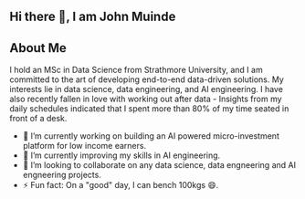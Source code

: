 ## Hi there 👋, I am John Muinde

## About Me
I hold an MSc in Data Science from Strathmore University, and I am committed to the art of developing end-to-end data-driven solutions. 
My interests lie in data science, data engineering, and AI engineering. I have also recently fallen in love with working out after data -
Insights from my daily schedules indicated that I spent more than 80% of my time seated in front of a desk.


- 🔭 I’m currently working on building an AI powered micro-investment platform for low income earners.
- 🌱 I’m currently improving my skills in AI engineering. 
- 👯 I’m looking to collaborate on any data science, data engneering and AI engneering projects. 
- ⚡ Fun fact: On a "good" day, I can bench 100kgs 😄.
  
<!--
**Jmuinde/Jmuinde** is a ✨ _special_ ✨ repository because its `README.md` (this file) appears on your GitHub profile.

Here are some ideas to get you started:

- 🔭 I’m currently working on ...
- 🌱 I’m currently learning ...
- 👯 I’m looking to collaborate on ...
- 🤔 I’m looking for help with ...
- 💬 Ask me about ...
- 📫 How to reach me: ...
- 😄 Pronouns: ...
- ⚡ Fun fact: ...
-->
